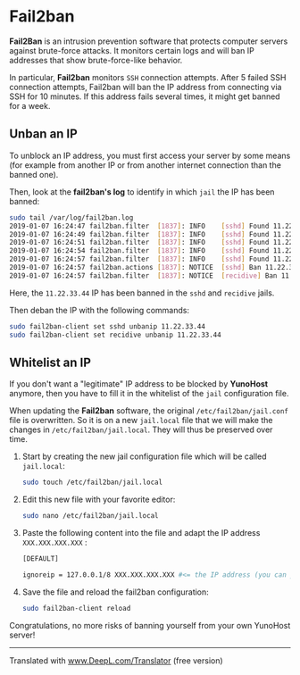 # Fail2ban

**Fail2Ban** is an intrusion prevention software that protects computer servers against brute-force attacks. It monitors certain logs and will ban IP addresses that show brute-force-like behavior.

In particular, **Fail2ban** monitors `SSH` connection attempts. After 5 failed SSH connection attempts, Fail2ban will ban the IP address from connecting via SSH for 10 minutes. If this address fails several times, it might get banned for a week.

## Unban an IP

To unblock an IP address, you must first access your server by some means (for example from another IP or from another internet connection than the banned one).

Then, look at the **fail2ban's log** to identify in which `jail` the IP has been banned:

```bash
sudo tail /var/log/fail2ban.log
2019-01-07 16:24:47 fail2ban.filter  [1837]: INFO    [sshd] Found 11.22.33.44
2019-01-07 16:24:49 fail2ban.filter  [1837]: INFO    [sshd] Found 11.22.33.44
2019-01-07 16:24:51 fail2ban.filter  [1837]: INFO    [sshd] Found 11.22.33.44
2019-01-07 16:24:54 fail2ban.filter  [1837]: INFO    [sshd] Found 11.22.33.44
2019-01-07 16:24:57 fail2ban.filter  [1837]: INFO    [sshd] Found 11.22.33.44
2019-01-07 16:24:57 fail2ban.actions [1837]: NOTICE  [sshd] Ban 11.22.33.44
2019-01-07 16:24:57 fail2ban.filter  [1837]: NOTICE  [recidive] Ban 11.22.33.44
```

Here, the `11.22.33.44` IP has been banned in the `sshd` and `recidive` jails.

Then deban the IP with the following commands:

```bash
sudo fail2ban-client set sshd unbanip 11.22.33.44
sudo fail2ban-client set recidive unbanip 11.22.33.44
```

## Whitelist an IP

If you don't want a "legitimate" IP address to be blocked by **YunoHost** anymore, then you have to fill it in the whitelist of the `jail` configuration file.

When updating the **Fail2ban** software, the original `/etc/fail2ban/jail.conf` file is overwritten. So it is on a new `jail.local` file that we will make the changes in `/etc/fail2ban/jail.local`. They will thus be preserved over time.

1. Start by creating the new jail configuration file which will be called `jail.local`:

    ```bash
    sudo touch /etc/fail2ban/jail.local
    ```

2. Edit this new file with your favorite editor:

    ```bash
    sudo nano /etc/fail2ban/jail.local
    ```

3. Paste the following content into the file and adapt the IP address `XXX.XXX.XXX.XXX` :

    ```bash
    [DEFAULT]

    ignoreip = 127.0.0.1/8 XXX.XXX.XXX.XXX #<= the IP address (you can put more than one, separated by a space) that you want to whitelist
    ```

4. Save the file and reload the fail2ban configuration:

    ```bash
    sudo fail2ban-client reload
    ```

Congratulations, no more risks of banning yourself from your own YunoHost server!

----

Translated with www.DeepL.com/Translator (free version)
